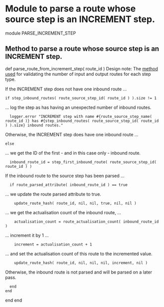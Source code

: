 # Module to parse a route whose source step is an INCREMENT step.

module PARSE_INCREMENT_STEP
## Method to parse a route whose source step is an INCREMENT step.

  def parse_route_from_increment_step( route_id )
Design note: The [method used](https://ukparliament.github.io/ontologies/procedure/flowcharts/meta/design-notes/#validating-inputs-and-outputs-to-steps) for validating the number of input and output routes for each step type.

If the INCREMENT step does not have one inbound route ...

    if step_inbound_routes( route_source_step_id( route_id ) ).size != 1
... log the step as has having an unexpected number of inbound routes.

      logger.error "INCREMENT step with name #{route_source_step_name( route_id )} has #{step_inbound_routes( route_source_step_id( route_id ) ).size} inbound routes."
Otherwise, the INCREMENT step does have one inbound route ...

    else
... we get the ID of the first - and in this case only - inbound route.

      inbound_route_id = step_first_inbound_route( route_source_step_id( route_id ) )
If the inbound route to the source step has been parsed ...

      if route_parsed_attribute( inbound_route_id ) == true
... we update the route parsed attribute to true.

        update_route_hash( route_id, nil, nil, true, nil, nil )
... we get the actualisation count of the inbound route, ...

        actualisation_count = route_actualisation_count( inbound_route_id )
... increment it by 1 ...

        increment = actualisation_count + 1
... and set the actualisation count of this route to the incremented value.

        update_route_hash( route_id, nil, nil, nil, increment, nil )
Otherwise, the inbound route is not parsed and will be parsed on a later pass.

      end
    end
  end
end